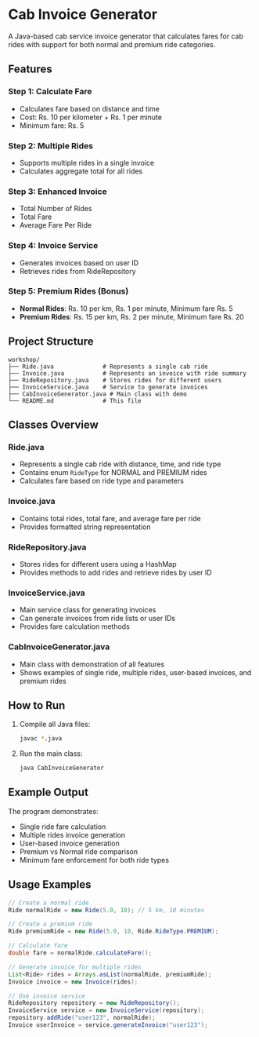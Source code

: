 # Cab Invoice Generator

A Java-based cab service invoice generator that calculates fares for cab rides with support for both normal and premium ride categories.

## Features

### Step 1: Calculate Fare
- Calculates fare based on distance and time
- Cost: Rs. 10 per kilometer + Rs. 1 per minute
- Minimum fare: Rs. 5

### Step 2: Multiple Rides
- Supports multiple rides in a single invoice
- Calculates aggregate total for all rides

### Step 3: Enhanced Invoice
- Total Number of Rides
- Total Fare
- Average Fare Per Ride

### Step 4: Invoice Service
- Generates invoices based on user ID
- Retrieves rides from RideRepository

### Step 5: Premium Rides (Bonus)
- **Normal Rides**: Rs. 10 per km, Rs. 1 per minute, Minimum fare Rs. 5
- **Premium Rides**: Rs. 15 per km, Rs. 2 per minute, Minimum fare Rs. 20

## Project Structure

```
workshop/
├── Ride.java              # Represents a single cab ride
├── Invoice.java           # Represents an invoice with ride summary
├── RideRepository.java    # Stores rides for different users
├── InvoiceService.java    # Service to generate invoices
├── CabInvoiceGenerator.java # Main class with demo
└── README.md              # This file
```

## Classes Overview

### Ride.java
- Represents a single cab ride with distance, time, and ride type
- Contains enum `RideType` for NORMAL and PREMIUM rides
- Calculates fare based on ride type and parameters

### Invoice.java
- Contains total rides, total fare, and average fare per ride
- Provides formatted string representation

### RideRepository.java
- Stores rides for different users using a HashMap
- Provides methods to add rides and retrieve rides by user ID

### InvoiceService.java
- Main service class for generating invoices
- Can generate invoices from ride lists or user IDs
- Provides fare calculation methods

### CabInvoiceGenerator.java
- Main class with demonstration of all features
- Shows examples of single ride, multiple rides, user-based invoices, and premium rides

## How to Run

1. Compile all Java files:
   ```bash
   javac *.java
   ```

2. Run the main class:
   ```bash
   java CabInvoiceGenerator
   ```

## Example Output

The program demonstrates:
- Single ride fare calculation
- Multiple rides invoice generation
- User-based invoice generation
- Premium vs Normal ride comparison
- Minimum fare enforcement for both ride types

## Usage Examples

```java
// Create a normal ride
Ride normalRide = new Ride(5.0, 10); // 5 km, 10 minutes

// Create a premium ride
Ride premiumRide = new Ride(5.0, 10, Ride.RideType.PREMIUM);

// Calculate fare
double fare = normalRide.calculateFare();

// Generate invoice for multiple rides
List<Ride> rides = Arrays.asList(normalRide, premiumRide);
Invoice invoice = new Invoice(rides);

// Use invoice service
RideRepository repository = new RideRepository();
InvoiceService service = new InvoiceService(repository);
repository.addRide("user123", normalRide);
Invoice userInvoice = service.generateInvoice("user123");
```